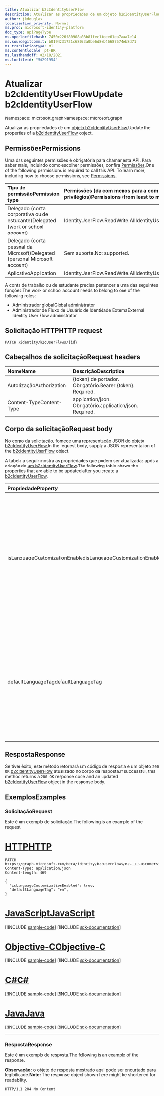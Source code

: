 ```yaml
---
title: Atualizar b2cIdentityUserFlow
description: Atualizar as propriedades de um objeto b2cIdentityUserFlow.
author: jkdouglas
localization_priority: Normal
ms.prod: microsoft-identity-platform
doc_type: apiPageType
ms.openlocfilehash: 7450c226f80908a08b81fec13eee61ea7aaa7e14
ms.sourcegitcommit: b0194231721c68053a0be6d8eb46687574eb8d71
ms.translationtype: MT
ms.contentlocale: pt-BR
ms.lasthandoff: 02/18/2021
ms.locfileid: "50291954"
---
```

# <a name="update-b2cidentityuserflow"></a><span data-ttu-id="bf6b8-103">Atualizar b2cIdentityUserFlow</span><span class="sxs-lookup"><span data-stu-id="bf6b8-103">Update b2cIdentityUserFlow</span></span>

<span data-ttu-id="bf6b8-104">Namespace: microsoft.graph</span><span class="sxs-lookup"><span data-stu-id="bf6b8-104">Namespace: microsoft.graph</span></span>

<span data-ttu-id="bf6b8-105">Atualizar as propriedades de um [objeto b2cIdentityUserFlow.](../resources/b2cidentityuserflow.md)</span><span class="sxs-lookup"><span data-stu-id="bf6b8-105">Update the properties of a [b2cIdentityUserFlow](../resources/b2cidentityuserflow.md) object.</span></span>

## <a name="permissions"></a><span data-ttu-id="bf6b8-106">Permissões</span><span class="sxs-lookup"><span data-stu-id="bf6b8-106">Permissions</span></span>

<span data-ttu-id="bf6b8-p101">Uma das seguintes permissões é obrigatória para chamar esta API. Para saber mais, incluindo como escolher permissões, confira [Permissões](/graph/permissions-reference).</span><span class="sxs-lookup"><span data-stu-id="bf6b8-p101">One of the following permissions is required to call this API. To learn more, including how to choose permissions, see [Permissions](/graph/permissions-reference).</span></span>

|<span data-ttu-id="bf6b8-109">Tipo de permissão</span><span class="sxs-lookup"><span data-stu-id="bf6b8-109">Permission type</span></span>      | <span data-ttu-id="bf6b8-110">Permissões (da com menos para a com mais privilégios)</span><span class="sxs-lookup"><span data-stu-id="bf6b8-110">Permissions (from least to most privileged)</span></span>              |
|:--------------------|:---------------------------------------------------------|
|<span data-ttu-id="bf6b8-111">Delegado (conta corporativa ou de estudante)</span><span class="sxs-lookup"><span data-stu-id="bf6b8-111">Delegated (work or school account)</span></span>|<span data-ttu-id="bf6b8-112">IdentityUserFlow.ReadWrite.All</span><span class="sxs-lookup"><span data-stu-id="bf6b8-112">IdentityUserFlow.ReadWrite.All</span></span>|
|<span data-ttu-id="bf6b8-113">Delegado (conta pessoal da Microsoft)</span><span class="sxs-lookup"><span data-stu-id="bf6b8-113">Delegated (personal Microsoft account)</span></span>| <span data-ttu-id="bf6b8-114">Sem suporte.</span><span class="sxs-lookup"><span data-stu-id="bf6b8-114">Not supported.</span></span>|
|<span data-ttu-id="bf6b8-115">Aplicativo</span><span class="sxs-lookup"><span data-stu-id="bf6b8-115">Application</span></span>|<span data-ttu-id="bf6b8-116">IdentityUserFlow.ReadWrite.All</span><span class="sxs-lookup"><span data-stu-id="bf6b8-116">IdentityUserFlow.ReadWrite.All</span></span>|

<span data-ttu-id="bf6b8-117">A conta de trabalho ou de estudante precisa pertencer a uma das seguintes funções:</span><span class="sxs-lookup"><span data-stu-id="bf6b8-117">The work or school account needs to belong to one of the following roles:</span></span>

* <span data-ttu-id="bf6b8-118">Administrador global</span><span class="sxs-lookup"><span data-stu-id="bf6b8-118">Global administrator</span></span>
* <span data-ttu-id="bf6b8-119">Administrador de Fluxo de Usuário de Identidade Externa</span><span class="sxs-lookup"><span data-stu-id="bf6b8-119">External Identity User Flow administrator</span></span>

## <a name="http-request"></a><span data-ttu-id="bf6b8-120">Solicitação HTTP</span><span class="sxs-lookup"><span data-stu-id="bf6b8-120">HTTP request</span></span>

<!-- {
  "blockType": "ignored"
}
-->

``` http
PATCH /identity/b2cUserFlows/{id}
```

## <a name="request-headers"></a><span data-ttu-id="bf6b8-121">Cabeçalhos de solicitação</span><span class="sxs-lookup"><span data-stu-id="bf6b8-121">Request headers</span></span>

|<span data-ttu-id="bf6b8-122">Nome</span><span class="sxs-lookup"><span data-stu-id="bf6b8-122">Name</span></span>|<span data-ttu-id="bf6b8-123">Descrição</span><span class="sxs-lookup"><span data-stu-id="bf6b8-123">Description</span></span>|
|:---|:---|
|<span data-ttu-id="bf6b8-124">Autorização</span><span class="sxs-lookup"><span data-stu-id="bf6b8-124">Authorization</span></span>|<span data-ttu-id="bf6b8-p102">{token} de portador. Obrigatório.</span><span class="sxs-lookup"><span data-stu-id="bf6b8-p102">Bearer {token}. Required.</span></span>|
|<span data-ttu-id="bf6b8-127">Content-Type</span><span class="sxs-lookup"><span data-stu-id="bf6b8-127">Content-Type</span></span>|<span data-ttu-id="bf6b8-p103">application/json. Obrigatório.</span><span class="sxs-lookup"><span data-stu-id="bf6b8-p103">application/json. Required.</span></span>|

## <a name="request-body"></a><span data-ttu-id="bf6b8-130">Corpo da solicitação</span><span class="sxs-lookup"><span data-stu-id="bf6b8-130">Request body</span></span>

<span data-ttu-id="bf6b8-131">No corpo da solicitação, fornece uma representação JSON do [objeto b2cIdentityUserFlow.](../resources/b2cidentityuserflow.md)</span><span class="sxs-lookup"><span data-stu-id="bf6b8-131">In the request body, supply a JSON representation of the [b2cIdentityUserFlow](../resources/b2cidentityuserflow.md) object.</span></span>

<span data-ttu-id="bf6b8-132">A tabela a seguir mostra as propriedades que podem ser atualizadas após a criação de [um b2cIdentityUserFlow](../resources/b2cidentityuserflow.md).</span><span class="sxs-lookup"><span data-stu-id="bf6b8-132">The following table shows the properties that are able to be updated after you create a [b2cIdentityUserFlow](../resources/b2cidentityuserflow.md).</span></span>

|<span data-ttu-id="bf6b8-133">Propriedade</span><span class="sxs-lookup"><span data-stu-id="bf6b8-133">Property</span></span>|<span data-ttu-id="bf6b8-134">Tipo</span><span class="sxs-lookup"><span data-stu-id="bf6b8-134">Type</span></span>|<span data-ttu-id="bf6b8-135">Descrição</span><span class="sxs-lookup"><span data-stu-id="bf6b8-135">Description</span></span>|
|:---|:---|:---|
|<span data-ttu-id="bf6b8-136">isLanguageCustomizationEnabled</span><span class="sxs-lookup"><span data-stu-id="bf6b8-136">isLanguageCustomizationEnabled</span></span>|<span data-ttu-id="bf6b8-137">Booliano</span><span class="sxs-lookup"><span data-stu-id="bf6b8-137">Boolean</span></span>|<span data-ttu-id="bf6b8-138">A propriedade que determina se a personalização de idioma é habilitada dentro do fluxo do usuário do B2C.</span><span class="sxs-lookup"><span data-stu-id="bf6b8-138">The property that determines whether language customization is enabled within the B2C user flow.</span></span> <span data-ttu-id="bf6b8-139">A personalização de idioma não é habilitada por padrão para os fluxos de usuário do B2C.</span><span class="sxs-lookup"><span data-stu-id="bf6b8-139">Language customization is not enabled by default for B2C user flows.</span></span>|
|<span data-ttu-id="bf6b8-140">defaultLanguageTag</span><span class="sxs-lookup"><span data-stu-id="bf6b8-140">defaultLanguageTag</span></span>|<span data-ttu-id="bf6b8-141">Cadeia de caracteres</span><span class="sxs-lookup"><span data-stu-id="bf6b8-141">String</span></span>|<span data-ttu-id="bf6b8-142">Indica o idioma padrão do b2cIdentityUserFlow que será usado quando nenhuma `ui_locale` marca for especificada na solicitação.</span><span class="sxs-lookup"><span data-stu-id="bf6b8-142">Indicates the default language of the b2cIdentityUserFlow that is used when no `ui_locale` tag is specified in the request.</span></span> <span data-ttu-id="bf6b8-143">Esse campo é [RFC 5646](https://tools.ietf.org/html/rfc5646) compatível.</span><span class="sxs-lookup"><span data-stu-id="bf6b8-143">This field is [RFC 5646](https://tools.ietf.org/html/rfc5646) compliant.</span></span>|

## <a name="response"></a><span data-ttu-id="bf6b8-144">Resposta</span><span class="sxs-lookup"><span data-stu-id="bf6b8-144">Response</span></span>

<span data-ttu-id="bf6b8-145">Se tiver êxito, este método retornará um código de resposta e um objeto `200 OK` [b2cIdentityUserFlow](../resources/b2cidentityuserflow.md) atualizado no corpo da resposta.</span><span class="sxs-lookup"><span data-stu-id="bf6b8-145">If successful, this method returns a `200 OK` response code and an updated [b2cIdentityUserFlow](../resources/b2cidentityuserflow.md) object in the response body.</span></span>

## <a name="examples"></a><span data-ttu-id="bf6b8-146">Exemplos</span><span class="sxs-lookup"><span data-stu-id="bf6b8-146">Examples</span></span>

### <a name="request"></a><span data-ttu-id="bf6b8-147">Solicitação</span><span class="sxs-lookup"><span data-stu-id="bf6b8-147">Request</span></span>

<span data-ttu-id="bf6b8-148">Este é um exemplo de solicitação.</span><span class="sxs-lookup"><span data-stu-id="bf6b8-148">The following is an example of the request.</span></span>


# <a name="http"></a>[<span data-ttu-id="bf6b8-149">HTTP</span><span class="sxs-lookup"><span data-stu-id="bf6b8-149">HTTP</span></span>](#tab/http)
<!-- {
  "blockType": "request",
  "name": "update_b2cidentityuserflow"
}
-->

``` http
PATCH https://graph.microsoft.com/beta/identity/b2cUserFlows/B2C_1_CustomerSignUp
Content-Type: application/json
Content-length: 469

{
  "isLanguageCustomizationEnabled": true,
  "defaultLanguageTag": "en",
}
```
# <a name="javascript"></a>[<span data-ttu-id="bf6b8-150">JavaScript</span><span class="sxs-lookup"><span data-stu-id="bf6b8-150">JavaScript</span></span>](#tab/javascript)
[!INCLUDE [sample-code](../includes/snippets/javascript/update-b2cidentityuserflow-javascript-snippets.md)]
[!INCLUDE [sdk-documentation](../includes/snippets/snippets-sdk-documentation-link.md)]

# <a name="objective-c"></a>[<span data-ttu-id="bf6b8-151">Objective-C</span><span class="sxs-lookup"><span data-stu-id="bf6b8-151">Objective-C</span></span>](#tab/objc)
[!INCLUDE [sample-code](../includes/snippets/objc/update-b2cidentityuserflow-objc-snippets.md)]
[!INCLUDE [sdk-documentation](../includes/snippets/snippets-sdk-documentation-link.md)]

# <a name="c"></a>[<span data-ttu-id="bf6b8-152">C#</span><span class="sxs-lookup"><span data-stu-id="bf6b8-152">C#</span></span>](#tab/csharp)
[!INCLUDE [sample-code](../includes/snippets/csharp/update-b2cidentityuserflow-csharp-snippets.md)]
[!INCLUDE [sdk-documentation](../includes/snippets/snippets-sdk-documentation-link.md)]

# <a name="java"></a>[<span data-ttu-id="bf6b8-153">Java</span><span class="sxs-lookup"><span data-stu-id="bf6b8-153">Java</span></span>](#tab/java)
[!INCLUDE [sample-code](../includes/snippets/java/update-b2cidentityuserflow-java-snippets.md)]
[!INCLUDE [sdk-documentation](../includes/snippets/snippets-sdk-documentation-link.md)]

---


### <a name="response"></a><span data-ttu-id="bf6b8-154">Resposta</span><span class="sxs-lookup"><span data-stu-id="bf6b8-154">Response</span></span>

<span data-ttu-id="bf6b8-155">Este é um exemplo de resposta.</span><span class="sxs-lookup"><span data-stu-id="bf6b8-155">The following is an example of the response.</span></span>

<span data-ttu-id="bf6b8-156">**Observação:** o objeto de resposta mostrado aqui pode ser encurtado para legibilidade.</span><span class="sxs-lookup"><span data-stu-id="bf6b8-156">**Note:** The response object shown here might be shortened for readability.</span></span>
<!-- {
  "blockType": "response",
  "truncated": true,
}
-->

``` http
HTTP/1.1 204 No Content
```

<!-- {
  "type": "#page.annotation",
  "description": "Create b2CUserFlow",
  "keywords": "",
  "section": "documentation",
  "tocPath": "",
  "suppressions": [
  ]
}-->

